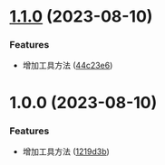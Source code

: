 # [1.1.0](https://github.com/zx106kg/semantic-github-demo/compare/v1.0.0...v1.1.0) (2023-08-10)


### Features

* 增加工具方法 ([44c23e6](https://github.com/zx106kg/semantic-github-demo/commit/44c23e62a8ed20d387ea7452e8ae77ce7262584d))

# 1.0.0 (2023-08-10)


### Features

* 增加工具方法 ([1219d3b](https://github.com/zx106kg/semantic-github-demo/commit/1219d3be173aa9a42e847fc8eb470e659fdb2090))
